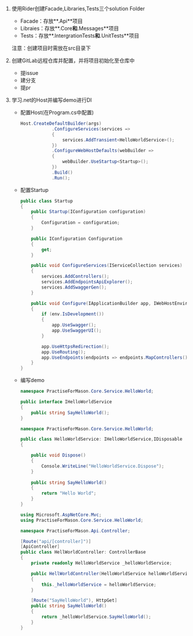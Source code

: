 1. 使用Rider创建Facade,Libraries,Tests三个solution Folder

   - Facade：存放**.Api**项目
   - Libraies：存放**.Core**和**.Messages**项目
   - Tests：存放**.IntergrationTests**和**.UnitTests**项目

   注意：创建项目时需放在src目录下

2. 创建GitLab远程仓库并配置，并将项目初始化至仓库中

   - 提issue
   - 建分支
   - 提pr

3. 学习.net的Host并编写demo进行DI

   - 配置Host(在Program.cs中配置)

     ```c#
     Host.CreateDefaultBuilder(args)
                 .ConfigureServices(services =>
                 {
                     services.AddTransient<HelloWorldService>();
                 })
                 .ConfigureWebHostDefaults(webBuilder =>
                 {
                     webBuilder.UseStartup<Startup>();
                 })
                 .Build()
                 .Run();
     ```

     

   - 配置Startup

     ```c#
     public class Startup
     {
         public Startup(IConfiguration configuration)
         {
             Configuration = configuration;
         }
     
         public IConfiguration Configuration
         {
             get;
         }
     
         public void ConfigureServices(IServiceCollection services)
         {
             services.AddControllers();
             services.AddEndpointsApiExplorer();
             services.AddSwaggerGen();
         }
     
         public void Configure(IApplicationBuilder app, IWebHostEnvironment env)
         {
             if (env.IsDevelopment())
             {
                 app.UseSwagger();
                 app.UseSwaggerUI();
             }
     
             app.UseHttpsRedirection();
             app.UseRouting();
             app.UseEndpoints(endpoints => endpoints.MapControllers());
         }
     }
     ```

     

   - 编写demo

     ```c#
     namespace PractiseForMason.Core.Service.HelloWorld;
     
     public interface IHelloWorldService
     {
         public string SayHelloWorld();
     }
     ```

     ```c#
     namespace PractiseForMason.Core.Service.HelloWorld;
     
     public class HelloWorldService: IHelloWorldService,IDisposable
     {
     
         public void Dispose()
         {
             Console.WriteLine("HelloWorldService.Dispose");
         }
         
         public string SayHelloWorld()
         {
             return "Hello World";
         }
     }
     ```

     ```c#
     using Microsoft.AspNetCore.Mvc;
     using PractiseForMason.Core.Service.HelloWorld;
     
     namespace PractiseForMason.Api.Controller;
     
     [Route("api/[controller]")]
     [ApiController]
     public class HellWorldController: ControllerBase
     {
         private readonly HelloWorldService _helloWorldService;
     
         public HellWorldController(HelloWorldService helloWorldService)
         {
             this._helloWorldService = helloWorldService;
         }
     
         [Route("SayHelloWorld"), HttpGet]
         public string SayHelloWorld()
         {
             return _helloWorldService.SayHelloWorld();
         }
     }
     ```

     